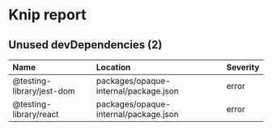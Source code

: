 # Knip report

## Unused devDependencies (2)

| Name                      | Location     | Severity |
| :------------------------ | :----------- | :------- |
| @testing-library/jest-dom | packages/opaque-internal/package.json | error    |
| @testing-library/react    | packages/opaque-internal/package.json | error    |

